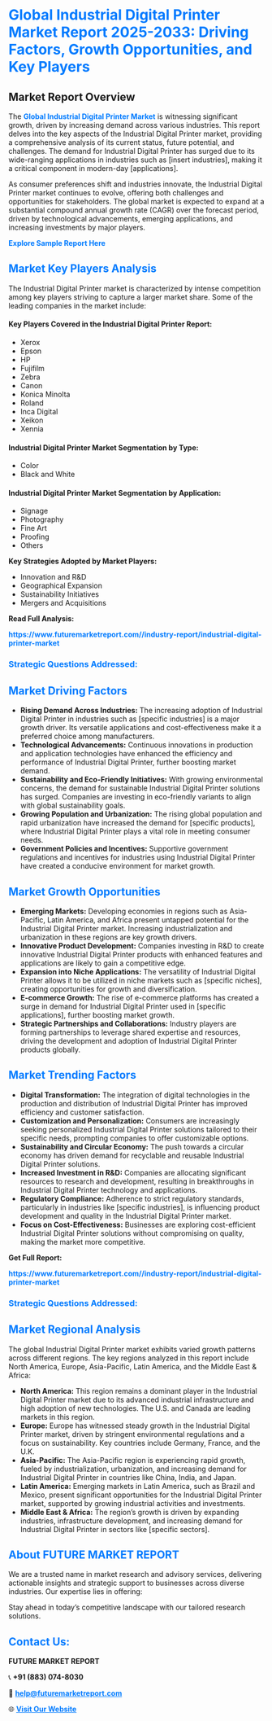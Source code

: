 <h1 style="color: #007BFF;">Global Industrial Digital Printer Market Report 2025-2033: Driving Factors, Growth Opportunities, and Key Players</h1>

<section id="overview">
<h2>Market Report Overview</h2>
<p>The <a href="https://www.futuremarketreport.com//industry-report/industrial-digital-printer-market" style="color: #007BFF; text-decoration: none;"><strong>Global Industrial Digital Printer Market</strong></a> is witnessing significant growth, driven by increasing demand across various industries. This report delves into the key aspects of the Industrial Digital Printer market, providing a comprehensive analysis of its current status, future potential, and challenges. The demand for Industrial Digital Printer has surged due to its wide-ranging applications in industries such as [insert industries], making it a critical component in modern-day [applications].</p>
<p>As consumer preferences shift and industries innovate, the Industrial Digital Printer market continues to evolve, offering both challenges and opportunities for stakeholders. The global market is expected to expand at a substantial compound annual growth rate (CAGR) over the forecast period, driven by technological advancements, emerging applications, and increasing investments by major players.</p>
</section>

<section id="overview">
<p><a href="https://www.futuremarketreport.com//request-sample/reportId=83422" style="color: #007BFF; text-decoration: none;"><strong>Explore Sample Report Here</strong></a></p>
</section>

<section id="key-players">
<h2 style="color: #007BFF;">Market Key Players Analysis</h2>
<p>The Industrial Digital Printer market is characterized by intense competition among key players striving to capture a larger market share. Some of the leading companies in the market include:</p>
<h4>Key Players Covered in the Industrial Digital Printer Report:</h4>
<ul><li>Xerox</li><li>Epson</li><li>HP</li><li>Fujifilm</li><li>Zebra</li><li>Canon</li><li>Konica Minolta</li><li>Roland</li><li>Inca Digital</li><li>Xeikon</li><li>Xennia</li></ul>
<h4>Industrial Digital Printer Market Segmentation by Type:</h4>
<ul><li>Color</li><li>Black and White</li></ul>

<h4>Industrial Digital Printer Market Segmentation by Application:</h4>
<ul><li>Signage</li><li>Photography</li><li>Fine Art</li><li>Proofing</li><li>Others</li></ul>
<p><strong>Key Strategies Adopted by Market Players:</strong></p>
<ul>
<li>Innovation and R&D</li>
<li>Geographical Expansion</li>
<li>Sustainability Initiatives</li>
<li>Mergers and Acquisitions</li>
</ul>
</section>

<section>
<p><strong>Read Full Analysis: </strong></p><a href="https://www.futuremarketreport.com//industry-report/industrial-digital-printer-market" style="color: #007BFF; text-decoration: none;"><strong>https://www.futuremarketreport.com//industry-report/industrial-digital-printer-market</strong></a>
<h3 style="color: #007BFF;">Strategic Questions Addressed:</h3>
</section>

<section id="driving-factors">
<h2 style="color: #007BFF;">Market Driving Factors</h2>
<ul>
<li><strong>Rising Demand Across Industries:</strong> The increasing adoption of Industrial Digital Printer in industries such as [specific industries] is a major growth driver. Its versatile applications and cost-effectiveness make it a preferred choice among manufacturers.</li>
<li><strong>Technological Advancements:</strong> Continuous innovations in production and application technologies have enhanced the efficiency and performance of Industrial Digital Printer, further boosting market demand.</li>
<li><strong>Sustainability and Eco-Friendly Initiatives:</strong> With growing environmental concerns, the demand for sustainable Industrial Digital Printer solutions has surged. Companies are investing in eco-friendly variants to align with global sustainability goals.</li>
<li><strong>Growing Population and Urbanization:</strong> The rising global population and rapid urbanization have increased the demand for [specific products], where Industrial Digital Printer plays a vital role in meeting consumer needs.</li>
<li><strong>Government Policies and Incentives:</strong> Supportive government regulations and incentives for industries using Industrial Digital Printer have created a conducive environment for market growth.</li>
</ul>
</section>

<section id="growth-opportunities">
<h2 style="color: #007BFF;">Market Growth Opportunities</h2>
<ul>
<li><strong>Emerging Markets:</strong> Developing economies in regions such as Asia-Pacific, Latin America, and Africa present untapped potential for the Industrial Digital Printer market. Increasing industrialization and urbanization in these regions are key growth drivers.</li>
<li><strong>Innovative Product Development:</strong> Companies investing in R&D to create innovative Industrial Digital Printer products with enhanced features and applications are likely to gain a competitive edge.</li>
<li><strong>Expansion into Niche Applications:</strong> The versatility of Industrial Digital Printer allows it to be utilized in niche markets such as [specific niches], creating opportunities for growth and diversification.</li>
<li><strong>E-commerce Growth:</strong> The rise of e-commerce platforms has created a surge in demand for Industrial Digital Printer used in [specific applications], further boosting market growth.</li>
<li><strong>Strategic Partnerships and Collaborations:</strong> Industry players are forming partnerships to leverage shared expertise and resources, driving the development and adoption of Industrial Digital Printer products globally.</li>
</ul>
</section>

<section id="trending-factors">
<h2 style="color: #007BFF;">Market Trending Factors</h2>
<ul>
<li><strong>Digital Transformation:</strong> The integration of digital technologies in the production and distribution of Industrial Digital Printer has improved efficiency and customer satisfaction.</li>
<li><strong>Customization and Personalization:</strong> Consumers are increasingly seeking personalized Industrial Digital Printer solutions tailored to their specific needs, prompting companies to offer customizable options.</li>
<li><strong>Sustainability and Circular Economy:</strong> The push towards a circular economy has driven demand for recyclable and reusable Industrial Digital Printer solutions.</li>
<li><strong>Increased Investment in R&D:</strong> Companies are allocating significant resources to research and development, resulting in breakthroughs in Industrial Digital Printer technology and applications.</li>
<li><strong>Regulatory Compliance:</strong> Adherence to strict regulatory standards, particularly in industries like [specific industries], is influencing product development and quality in the Industrial Digital Printer market.</li>
<li><strong>Focus on Cost-Effectiveness:</strong> Businesses are exploring cost-efficient Industrial Digital Printer solutions without compromising on quality, making the market more competitive.</li>
</ul>
</section>

<section>
<p><strong>Get Full Report: </strong></p><a href="https://www.futuremarketreport.com//industry-report/industrial-digital-printer-market" style="color: #007BFF; text-decoration: none;"><strong>https://www.futuremarketreport.com//industry-report/industrial-digital-printer-market</strong></a>
<h3 style="color: #007BFF;">Strategic Questions Addressed:</h3>
</section>


<section id="regional-analysis">
<h2 style="color: #007BFF;">Market Regional Analysis</h2>
<p>The global Industrial Digital Printer market exhibits varied growth patterns across different regions. The key regions analyzed in this report include North America, Europe, Asia-Pacific, Latin America, and the Middle East & Africa:</p>
<ul>
<li><strong>North America:</strong> This region remains a dominant player in the Industrial Digital Printer market due to its advanced industrial infrastructure and high adoption of new technologies. The U.S. and Canada are leading markets in this region.</li>
<li><strong>Europe:</strong> Europe has witnessed steady growth in the Industrial Digital Printer market, driven by stringent environmental regulations and a focus on sustainability. Key countries include Germany, France, and the U.K.</li>
<li><strong>Asia-Pacific:</strong> The Asia-Pacific region is experiencing rapid growth, fueled by industrialization, urbanization, and increasing demand for Industrial Digital Printer in countries like China, India, and Japan.</li>
<li><strong>Latin America:</strong> Emerging markets in Latin America, such as Brazil and Mexico, present significant opportunities for the Industrial Digital Printer market, supported by growing industrial activities and investments.</li>
<li><strong>Middle East & Africa:</strong> The region’s growth is driven by expanding industries, infrastructure development, and increasing demand for Industrial Digital Printer in sectors like [specific sectors].</li>
</ul>
</section>

<footer>
<h2 style="color: #007BFF;">About FUTURE MARKET REPORT</h2>
<p>We are a trusted name in market research and advisory services, delivering actionable insights and strategic support to businesses across diverse industries. Our expertise lies in offering:</p>

<p>Stay ahead in today’s competitive landscape with our tailored research solutions.</p>

<h2 style="color: #007BFF;">Contact Us:</h2>
<p><strong>FUTURE MARKET REPORT</strong></p>
<p>📞 <strong>+91 (883) 074-8030</strong></p>
<p>📧 <strong><a href="mailto:help@futuremarketreport.com" style="color: #007BFF;">help@futuremarketreport.com</a></strong></p>
<p>🌐 <strong><a href="https://www.futuremarketreport.com/" style="color: #007BFF;">Visit Our Website</a></strong></p>
</footer>